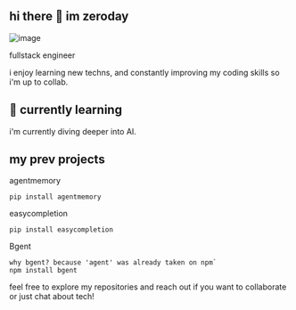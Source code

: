 ## hi there 👋 im zeroday
![image](https://github.com/zeroday13/zeroday13/blob/main/mountains)

fullstack engineer

i enjoy learning new techns, and constantly improving my coding skills so i'm up to collab.

## 🌱 currently learning

i'm currently diving deeper into AI.

## my prev projects

agentmemory

    pip install agentmemory

easycompletion

    pip install easycompletion

Bgent

    why bgent? because 'agent' was already taken on npm`
    npm install bgent

feel free to explore my repositories and reach out if you want to collaborate or just chat about tech!
